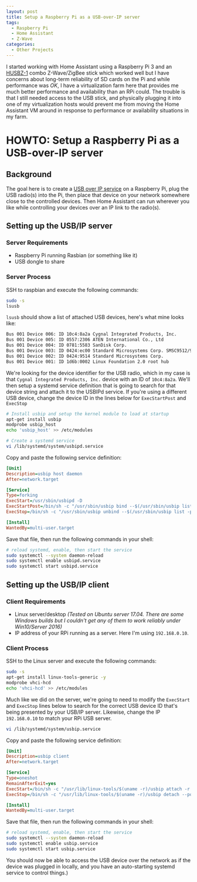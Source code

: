 ```yaml
---
layout: post
title: Setup a Raspberry Pi as a USB-over-IP server
tags: 
  - Raspberry Pi
  - Home Assistant
  - Z-Wave
categories:
  - Other Projects
---
```


I started working with Home Assistant using a Raspberry Pi 3 and an [HUSBZ-1](https://amzn.to/2V8DPbX) combo Z-Wave/ZigBee stick which worked well but I have concerns about long-term reliability of SD cards on the Pi and while performance was _OK_, I have a virtualization farm here that provides me much better performance and availability than an RPi could.  The trouble is that I still needed access to the USB stick, and physically plugging it into one of my virtualization hosts would prevent me from moving the Home Assistant VM around in response to performance or availability situations in my farm.

# HOWTO: Setup a Raspberry Pi as a USB-over-IP server

## Background

The goal here is to create a [USB over IP service](https://sourceforge.net/projects/usbip/) on a Raspberry Pi, plug the USB radio(s) into the Pi, then place that device on your network somewhere close to the controlled devices.  Then Home Assistant can run wherever you like while controlling your devices over an IP link to the radio(s).

## Setting up the USB/IP server

### Server Requirements

* Raspberry Pi running Rasbian (or something like it)
* USB dongle to share

### Server Process

SSH to raspbian and execute the following commands:

```bash
sudo -s
lsusb
```

`lsusb` should show a list of attached USB devices, here's what mine looks like:

```bash
Bus 001 Device 006: ID 10c4:8a2a Cygnal Integrated Products, Inc.
Bus 001 Device 005: ID 0557:2306 ATEN International Co., Ltd
Bus 001 Device 004: ID 0781:5583 SanDisk Corp.
Bus 001 Device 003: ID 0424:ec00 Standard Microsystems Corp. SMSC9512/9514 Fast Ethernet Adapter
Bus 001 Device 002: ID 0424:9514 Standard Microsystems Corp.
Bus 001 Device 001: ID 1d6b:0002 Linux Foundation 2.0 root hub
```

We're looking for the device identifier for the USB radio, which in my case is that `Cygnal Integrated Products, Inc.` device with an ID of `10c4:8a2a`.  We'll then setup a systemd service definition that is going to search for that device string and attach it to the USBIPd service.  If you're using a different USB device, change the device ID in the lines below for `ExecStartPost` and `ExecStop`

```bash
# Install usbip and setup the kernel module to load at startup
apt-get install usbip
modprobe usbip_host
echo 'usbip_host' >> /etc/modules

# Create a systemd service
vi /lib/systemd/system/usbipd.service
```

Copy and paste the following service definition:

```ini
[Unit]
Description=usbip host daemon
After=network.target

[Service]
Type=forking
ExecStart=/usr/sbin/usbipd -D
ExecStartPost=/bin/sh -c "/usr/sbin/usbip bind --$(/usr/sbin/usbip list -p -l | grep '#usbid=10c4:8a2a#' | cut '-d#' -f1)"
ExecStop=/bin/sh -c "/usr/sbin/usbip unbind --$(/usr/sbin/usbip list -p -l | grep '#usbid=10c4:8a2a#' | cut '-d#' -f1`); killall usbipd"

[Install]
WantedBy=multi-user.target
```

Save that file, then run the following commands in your shell:

```bash
# reload systemd, enable, then start the service
sudo systemctl --system daemon-reload
sudo systemctl enable usbipd.service
sudo systemctl start usbipd.service
```

## Setting up the USB/IP client

### Client Requirements

* Linux server/desktop _(Tested on Ubuntu server 17.04.  There are some Windows builds but I couldn't get any of them to work reliably under Win10/Server 2016)_
* IP address of your RPi running as a server.  Here I'm using `192.168.0.10`.

### Client Process

SSH to the Linux server and execute the following commands:

```bash
sudo -s
apt-get install linux-tools-generic -y
modprobe vhci-hcd
echo 'vhci-hcd' >> /etc/modules
```

Much like we did on the server, we're going to need to modify the `ExecStart` and `ExecStop` lines below to search for the correct USB device ID that's being presented by your USB/IP server.  Likewise, change the IP `192.168.0.10` to match your RPi USB server.

```bash
vi /lib/systemd/system/usbip.service
```

Copy and paste the following service definition:

```ini
[Unit]
Description=usbip client
After=network.target

[Service]
Type=oneshot
RemainAfterExit=yes
ExecStart=/bin/sh -c "/usr/lib/linux-tools/$(uname -r)/usbip attach -r 192.168.0.10 -b $(/usr/lib/linux-tools/$(uname -r)/usbip list -r 192.168.0.10 | grep '10c4:8a2a' | cut -d: -f1)"
ExecStop=/bin/sh -c "/usr/lib/linux-tools/$(uname -r)/usbip detach --port=$(/usr/lib/linux-tools/$(uname -r)/usbip port | grep '<Port in Use>' | sed -E 's/^Port ([0-9][0-9]).*/\1/')"

[Install]
WantedBy=multi-user.target
```

Save that file, then run the following commands in your shell:

```bash
# reload systemd, enable, then start the service
sudo systemctl --system daemon-reload
sudo systemctl enable usbip.service
sudo systemctl start usbip.service
```

You should now be able to access the USB device over the network as if the device was plugged in locally, and you have an auto-starting systemd service to control things.)